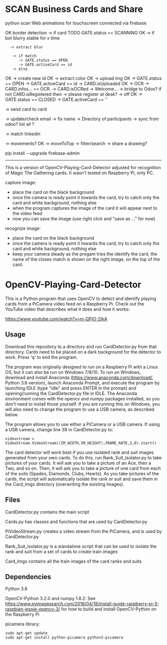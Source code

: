 # SCAN Business Cards and Share

python scan
Web animations for touchscreen
connected via firebase


OK border detection
-> if card
TODO    GATE.status == SCANNING
OK    -> if bot blurry stable for x time

      -> extract blur

       -> if match
          -> GATE.status == OPEN
          -> GATE.activeCard == id
       -> else
OK          -> create new id
OK          -> extract color
OK            -> upload img
OK                -> GATE.status == OPEN
                -> GATE.activeCard == id
                -> CARD.isUploaded
OK            -> OCR
                -> CARD.infos... == OCR.
                -> CARD.isOCRed
                    -> Welcome...
                -> bridge to Odoo?
if not CARD.isRegistered then -> please register at desk?
-> off
OK    -> GATE.status == CLOSED
    -> GATE.activeCard == ''

-> send card to card

-> update/check email
-> fix name
-> Directory of participants
-> sync from odoo? list all ?

-> match linkedin

-> movements?
OK -> moveToTop
-> filter/search
-> share a drawing?

pip install --upgrade firebase-admin

----------------


This is a version of OpenCV-Playing-Card-Detector adjusted for recognition of Magic The Gathering cards. It wasn't tested on Raspberry Pi, only PC.

capture image:
- place the card on the black background
- once the camera is ready point it towards the card, try to catch only the card and white background, nothing else
- when the program captures the image of the card it will appear next to the video feed
- now you can save the image (use right click and "save as ..." for now)

recognize image:
- place the card on the black background
- once the camera is ready point it towards the card, try to catch only the card and white background, nothing else
- keep your camera steady as the progam tries the identify the card, the name of the closes match is shown on the right image, on the top of the card.

# OpenCV-Playing-Card-Detector
This is a Python program that uses OpenCV to detect and identify playing cards from a PiCamera video feed on a Raspberry Pi. Check out the YouTube video that describes what it does and how it works:

https://www.youtube.com/watch?v=m-QPjO-2IkA

## Usage
Download this repository to a directory and run CardDetector.py from that directory. Cards need to be placed on a dark background for the detector to work. Press 'q' to end the program.

The program was originally designed to run on a Raspberry Pi with a Linux OS, but it can also be run on Windows 7/8/10. To run on Windows, download and install Anaconda (https://www.anaconda.com/download/, Python 3.6 version), launch Anaconda Prompt, and execute the program by launching IDLE (type "idle" and press ENTER in the prompt) and opening/running the CardDetector.py file in IDLE. The Anaconda environment comes with the opencv and numpy packages installed, so you don't need to install those yourself. If you are running this on Windows, you will also need to change the program to use a USB camera, as described below.

The program allows you to use either a PiCamera or a USB camera. If using a USB camera, change line 38 in CardDetector.py to:
```
videostream = VideoStream.VideoStream((IM_WIDTH,IM_HEIGHT),FRAME_RATE,2,0).start()
```

The card detector will work best if you use isolated rank and suit images generated from your own cards. To do this, run Rank_Suit_Isolator.py to take pictures of your cards. It will ask you to take a picture of an Ace, then a Two, and so on. Then, it will ask you to take a picture of one card from each of the suits (Spades, Diamonds, Clubs, Hearts). As you take pictures of the cards, the script will automatically isolate the rank or suit and save them in the Card_Imgs directory (overwriting the existing images).


## Files
CardDetector.py contains the main script

Cards.py has classes and functions that are used by CardDetector.py

PiVideoStream.py creates a video stream from the PiCamera, and is used by CardDetector.py

Rank_Suit_Isolator.py is a standalone script that can be used to isolate the rank and suit from a set of cards to create train images

Card_Imgs contains all the train images of the card ranks and suits

## Dependencies
Python 3.6

OpenCV-Python 3.2.0 and numpy 1.8.2:
See https://www.pyimagesearch.com/2016/04/18/install-guide-raspberry-pi-3-raspbian-jessie-opencv-3/
for how to build and install OpenCV-Python on the Raspberry Pi

picamera library:
```
sudo apt-get update
sudo apt-get install python-picamera python3-picamera
```


